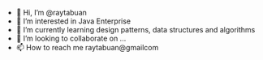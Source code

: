 - 👋 Hi, I’m @raytabuan
- 👀 I’m interested in Java Enterprise
- 🌱 I’m currently learning design patterns, data structures and algorithms
- 💞️ I’m looking to collaborate on ...
- 📫 How to reach me raytabuan@gmailcom

<!---
raytabuan/raytabuan is a ✨ special ✨ repository because its `README.md` (this file) appears on your GitHub profile.
You can click the Preview link to take a look at your changes.
--->
